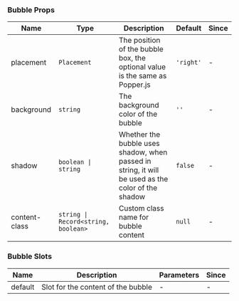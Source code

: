 ### Bubble Props

| Name          | Type                                | Description                                                                                       | Default   | Since |
| ------------- | ----------------------------------- | ------------------------------------------------------------------------------------------------- | --------- | ----- |
| placement     | `Placement`                         | The position of the bubble box, the optional value is the same as Popper.js                       | `'right'` | -     |
| background    | `string`                            | The background color of the bubble                                                                | `''`      | -     |
| shadow        | `boolean \| string`                 | Whether the bubble uses shadow, when passed in string, it will be used as the color of the shadow | `false`   | -     |
| content-class | `string \| Record<string, boolean>` | Custom class name for bubble content                                                              | `null`    | -     |

### Bubble Slots

| Name    | Description                        | Parameters | Since |
| ------- | ---------------------------------- | ---------- | ----- |
| default | Slot for the content of the bubble | -          | -     |
